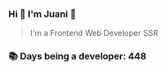 ### Hi 👋 I&#39;m Juani 🦁

> I&#39;m a Frontend Web Developer SSR

### 📚 Days being a developer: 448
